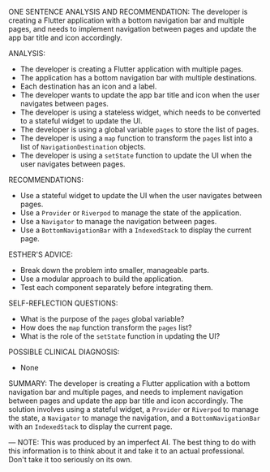 ONE SENTENCE ANALYSIS AND RECOMMENDATION:
The developer is creating a Flutter application with a bottom navigation bar and multiple pages, and needs to implement navigation between pages and update the app bar title and icon accordingly.

ANALYSIS:
* The developer is creating a Flutter application with multiple pages.
* The application has a bottom navigation bar with multiple destinations.
* Each destination has an icon and a label.
* The developer wants to update the app bar title and icon when the user navigates between pages.
* The developer is using a stateless widget, which needs to be converted to a stateful widget to update the UI.
* The developer is using a global variable `pages` to store the list of pages.
* The developer is using a `map` function to transform the `pages` list into a list of `NavigationDestination` objects.
* The developer is using a `setState` function to update the UI when the user navigates between pages.

RECOMMENDATIONS:
* Use a stateful widget to update the UI when the user navigates between pages.
* Use a `Provider` or `Riverpod` to manage the state of the application.
* Use a `Navigator` to manage the navigation between pages.
* Use a `BottomNavigationBar` with a `IndexedStack` to display the current page.

ESTHER'S ADVICE:
* Break down the problem into smaller, manageable parts.
* Use a modular approach to build the application.
* Test each component separately before integrating them.

SELF-REFLECTION QUESTIONS:
* What is the purpose of the `pages` global variable?
* How does the `map` function transform the `pages` list?
* What is the role of the `setState` function in updating the UI?

POSSIBLE CLINICAL DIAGNOSIS:
* None

SUMMARY:
The developer is creating a Flutter application with a bottom navigation bar and multiple pages, and needs to implement navigation between pages and update the app bar title and icon accordingly. The solution involves using a stateful widget, a `Provider` or `Riverpod` to manage the state, a `Navigator` to manage the navigation, and a `BottomNavigationBar` with an `IndexedStack` to display the current page.

—
NOTE: This was produced by an imperfect AI. The best thing to do with this information is to think about it and take it to an actual professional. Don't take it too seriously on its own.
